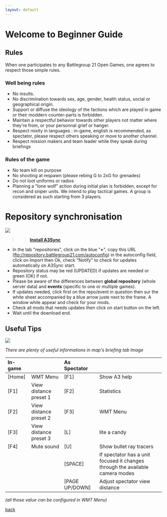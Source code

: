 ```yaml
---
layout: default
---
```


# Welcome to Beginner Guide


## Rules
When one participates to any Battlegroup 21 Open Games, one agrees to respect those simple rules.

### Well being rules
* No insults.
* No discrimination towards sex, age, gender, health status, social or geographical origin.
* Support or diffuse the ideology of the factions which are played in game or their moddern counter-parts is forbidden.
* Maintain a respectful behavior towards other players not matter where they're from, or your personnal grief or hanger.
* Respect mixity in languages : in-game, english is recommended, as spectator, please respect others speaking or move to another channel.
* Respect mission makers and team leader while they speak during briefings

### Rules of the game
* No team kill on purpose
* No shooting at respawn (please rebing G to 2xG for grenades)
* Do not loot uniforms or radios
* Planning a "lone wolf" action during initial plan is forbidden, except for recon and sniper units. We intend to play tactical games. A group is considered as such starting from 3 players.

# Repository synchronisation
![](http://www.sonsofexiled.fr/wiki/images/7/7d/ArmA3Sync.png)

>> [**Install A3Sync**](http://www.sonsofexiled.fr/wiki/index.php/ArmA3Sync_Wiki_English#Installation)

* In the tab "repositories", click on the blue "**+**", copy this URL (ftp://repository.battlegroup21.com/autoconfig) in the autoconfig field, click on Import then Ok, check "Notify" to check for updates automatically on A3Sync start.
* Repository status may be red (UPDATED) if updates are needed or green (OK) if not.
* Please be aware of the differences between **global repository** (whole server data) and **events** (specific to one or multiple games).
* If updates needed, click first on the repo/event in question then sur the white sheet accompanied by a blue arrow juste next to the frame. A window while appear and check for your mods.
* Check all mods that needs updates then click on start button on the left.
* Wait until the download end.

## Useful Tips
![](http://i.imgur.com/VTZn2eG.png)

*There are plenty of useful informations in map's briefing tab Image*

| In-game|                   | As Spectator |                |
|:--------|:-------------------------|:------|:-------------|  
| [Home] | WMT Menu                 | [F1]  | Show A3 help  |
| [F1]   | View distance preset 1   | [F2]  | Statistics  |
| [F2]   | View distance preset 2   | [F3]  | WMT Menu  |
| [F3]   | View distance preset 3   | [L]   | lite a candy  |
| [F4]   | Mute sound               | [U]   | Show bullet ray tracers  |
|    |                | [SPACE]   | If spectator has a unit focused it changes through the available camera modes  |
|    |                | [PAGE UP/DOWN]   | Adjust spectator view distance  |

*(all those value can be configured in WMT Menu)*

[back](./)
